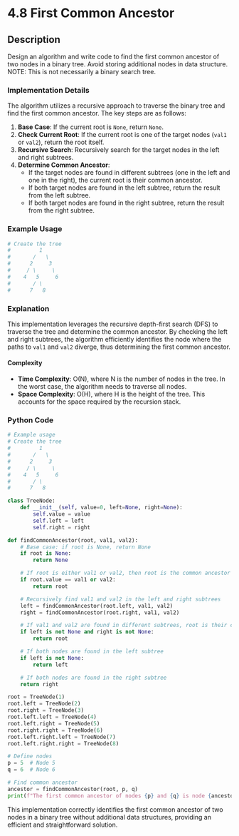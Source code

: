 # 4.8 First Common Ancestor

## Description
Design an algorithm and write code to find the first common ancestor of two nodes in a binary tree. Avoid storing additional nodes in data structure. NOTE: This is not necessarily a binary search tree.

### Implementation Details
The algorithm utilizes a recursive approach to traverse the binary tree and find the first common ancestor. The key steps are as follows:

1. **Base Case**: If the current root is `None`, return `None`.
2. **Check Current Root**: If the current root is one of the target nodes (`val1` or `val2`), return the root itself.
3. **Recursive Search**: Recursively search for the target nodes in the left and right subtrees.
4. **Determine Common Ancestor**:
   - If the target nodes are found in different subtrees (one in the left and one in the right), the current root is their common ancestor.
   - If both target nodes are found in the left subtree, return the result from the left subtree.
   - If both target nodes are found in the right subtree, return the result from the right subtree.

### Example Usage
```python
# Create the tree
#         1
#       /   \
#      2     3
#     / \     \
#    4   5     6
#       / \
#      7   8
```

### Explanation
This implementation leverages the recursive depth-first search (DFS) to traverse the tree and determine the common ancestor. By checking the left and right subtrees, the algorithm efficiently identifies the node where the paths to `val1` and `val2` diverge, thus determining the first common ancestor.

#### Complexity
- **Time Complexity**: O(N), where N is the number of nodes in the tree. In the worst case, the algorithm needs to traverse all nodes.
- **Space Complexity**: O(H), where H is the height of the tree. This accounts for the space required by the recursion stack.

### Python Code
```python
# Example usage
# Create the tree
#         1
#       /   \
#      2     3
#     / \     \
#    4   5     6
#       / \
#      7   8

class TreeNode:
    def __init__(self, value=0, left=None, right=None):
        self.value = value
        self.left = left
        self.right = right

def findCommonAncestor(root, val1, val2):
    # Base case: if root is None, return None
    if root is None:
        return None

    # If root is either val1 or val2, then root is the common ancestor
    if root.value == val1 or val2:
        return root

    # Recursively find val1 and val2 in the left and right subtrees
    left = findCommonAncestor(root.left, val1, val2)
    right = findCommonAncestor(root.right, val1, val2)

    # If val1 and val2 are found in different subtrees, root is their common ancestor
    if left is not None and right is not None:
        return root

    # If both nodes are found in the left subtree
    if left is not None:
        return left

    # If both nodes are found in the right subtree
    return right

root = TreeNode(1)
root.left = TreeNode(2)
root.right = TreeNode(3)
root.left.left = TreeNode(4)
root.left.right = TreeNode(5)
root.right.right = TreeNode(6)
root.left.right.left = TreeNode(7)
root.left.right.right = TreeNode(8)

# Define nodes
p = 5  # Node 5
q = 6  # Node 6

# Find common ancestor
ancestor = findCommonAncestor(root, p, q)
print(f"The first common ancestor of nodes {p} and {q} is node {ancestor.value}")
```

This implementation correctly identifies the first common ancestor of two nodes in a binary tree without additional data structures, providing an efficient and straightforward solution.
